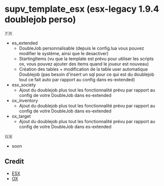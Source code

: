 # supv_template_esx (esx-legacy 1.9.4 doublejob perso)

:fr:

- es_extended
    - DoubleJob personnalisable (depuis le config.lua vous pouvez modifier le système, ainsi que le desactiver)
    - StartingItems (vu que la template est prévu pour utiliser les scripts ox, vous pouvez ajouter des items quand le joueur est nouveau)
    - Création des tables + modification de la table user automatique Doublejob (pas besoin d'insert un sql pour ce qui est du doublejob tout ce fait auto par rapport au config dans es-extended)
- esx_society
    - Ajout du doublejob plus tout les fonctionnalité prévu par rapport au config de votre DoubleJob dans es-extended
- ox_inventory
    - Ajout du doublejob plus tout les fonctionnalité prévu par rapport au config de votre DoubleJob dans es-extended
- ox_target
    - Ajout du doublejob plus tout les fonctionnalité prévu par rapport au config de votre DoubleJob dans es-extended

:uk:

- soon

## Credit

- [ESX](https://github.com/esx-framework)
- [OX](https://github.com/overextended)